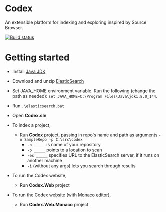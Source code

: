 # Codex
An extensible platform for indexing and exploring inspired by Source Browser.

[![Build status](https://ci.appveyor.com/api/projects/status/bo3m3aesclsj47wm?svg=true)](https://ci.appveyor.com/project/Ref12/Codex)

# Getting started
* Install [Java JDK](http://www.oracle.com/technetwork/java/javase/downloads/jdk8-downloads-2133151.html)
* Download and unzip [ElasticSearch](https://www.elastic.co/downloads/elasticsearch)
* Set JAVA_HOME environment variable. Run the following (change the path as needed): `set JAVA_HOME=C:\Program Files\Java\jdk1.8.0_144`.
* Run `.\elasticsearch.bat`
* Open **Codex.sln**
* To index a project,
    * Run **Codex** project, passing in repo's name and path as arguments `-n SampleRepo -p C:\src\codex`
        * `-n _____` is name of your repository
        * `-p _____` points to a location to scan
        * `-es _____` specifies URL to the ElasticSearch server, if it runs on another machine 
        * `-i` (without any args) lets you search through results
* To run the Codex website,
    * Run **Codex.Web** project
 
* To run the Codex website (with [Monaco editor](https://microsoft.github.io/monaco-editor/)),
    * Run **Codex.Web.Monaco** project